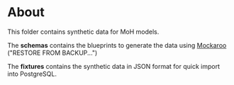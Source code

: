 # About

This folder contains synthetic data for MoH models.

The **schemas** contains the blueprints to generate the data using [Mockaroo](https://www.mockaroo.com/) ("RESTORE FROM BACKUP...")

The **fixtures** contains the synthetic data in JSON format for quick import into PostgreSQL.
